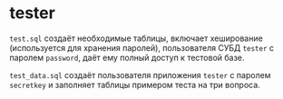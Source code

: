 # tester

`test.sql` создаёт необходимые таблицы, включает хеширование (используется для хранения паролей), пользователя СУБД `tester` с паролем `password`, даёт ему полный доступ к тестовой базе.

`test_data.sql` создаёт пользователя приложения `tester` с паролем `secretkey` и заполняет таблицы примером теста на три вопроса.
